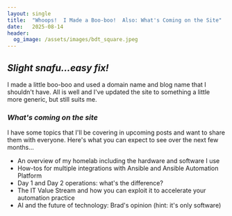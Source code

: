 ```yaml
---
layout: single
title:  "Whoops!  I Made a Boo-boo!  Also: What's Coming on the Site"
date:   2025-08-14
header:
  og_image: /assets/images/bdt_square.jpeg
---
```

## *Slight snafu...easy fix!*

I made a little boo-boo and used a domain name and blog name that I shouldn't have.  All is well and I've updated the site to something a little more generic, but still suits me.
<!-- endexcerpt -->

### *What's coming on the site*

I have some topics that I'll be covering in upcoming posts and want to share them with everyone.  Here's what you can expect to see over the next few months...

* An overview of my homelab including the hardware and software I use
* How-tos for multiple integrations with Ansible and Ansible Automation Platform
* Day 1 and Day 2 operations: what's the difference?
* The IT Value Stream and how you can exploit it to accelerate your automation practice
* AI and the future of technology: Brad's opinion (hint: it's only software)
